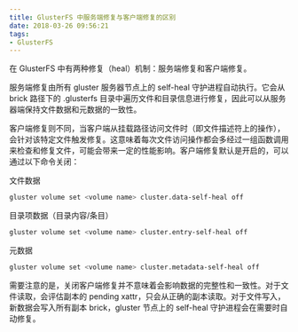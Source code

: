 ```yaml
---
title: GlusterFS 中服务端修复与客户端修复的区别
date: 2018-03-26 09:56:21
tags:
- GlusterFS
---
```


在 GlusterFS 中有两种修复（heal）机制：服务端修复和客户端修复。

服务端修复由所有 gluster 服务器节点上的 self-heal 守护进程自动执行。它会从 brick 路径下的 .glusterfs 目录中遍历文件和目录信息进行修复，因此可以从服务器端保持文件数据和元数据的一致性。

客户端修复则不同，当客户端从挂载路径访问文件时（即文件描述符上的操作），会针对该特定文件触发修复。这意味着每次文件访问操作都会多经过一组函数调用来检查和修复文件，可能会带来一定的性能影响。客户端修复默认是开启的，可以通过以下命令关闭：

文件数据

```sh
gluster volume set <volume name> cluster.data-self-heal off
```

目录项数据（目录内容/条目）

```sh
gluster volume set <volume name> cluster.entry-self-heal off
```

元数据

```sh
gluster volume set <volume name> cluster.metadata-self-heal off
```

需要注意的是，关闭客户端修复并不意味着会影响数据的完整性和一致性。对于文件读取，会评估副本的 pending xattr，只会从正确的副本读取。对于文件写入，新数据会写入所有副本 brick，gluster 节点上的 self-heal 守护进程会在需要时自动修复。
